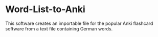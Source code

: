 # Word-List-to-Anki

This software creates an importable file for the popular Anki flashcard software from a text file containing German
words.